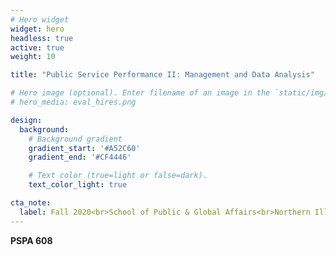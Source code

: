 ```yaml
---
# Hero widget
widget: hero
headless: true
active: true
weight: 10

title: "Public Service Performance II: Management and Data Analysis"

# Hero image (optional). Enter filename of an image in the `static/img/` folder.
# hero_media: eval_hires.png

design:
  background:
    # Background gradient
    gradient_start: '#A52C60'
    gradient_end: '#CF4446'

    # Text color (true=light or false=dark).
    text_color_light: true

cta_note:
  label: Fall 2020<br>School of Public & Global Affairs<br>Northern Illinois University
---
```


**PSPA 608**
